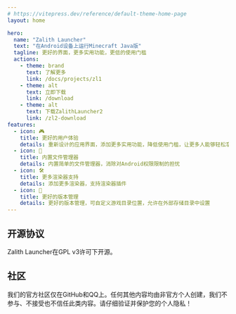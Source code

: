 ```yaml
---
# https://vitepress.dev/reference/default-theme-home-page
layout: home

hero:
  name: "Zalith Launcher"
  text: "在Android设备上运行Minecraft Java版"
  tagline: 更好的界面，更多实用功能，更低的使用门槛
  actions:
    - theme: brand
      text: 了解更多
      link: /docs/projects/zl1
    - theme: alt
      text: 立即下载
      link: /download
    - theme: alt
      text: 下载ZalithLauncher2
      link: /zl2-download
features:
  - icon: 🎮
    title: 更好的用户体验
    details: 重新设计的应用界面，添加更多实用功能，降低使用门槛，让更多人能够轻松享受Minecraft
  - icon: 📁
    title: 内置文件管理器
    details: 内置简单的文件管理器，消除对Android权限限制的担忧
  - icon: 🛠️
    title: 更多渲染器支持
    details: 添加更多渲染器，支持渲染器插件
  - icon: 🔄
    title: 更好的版本管理
    details: 更好的版本管理，可自定义游戏目录位置，允许在外部存储目录中设置
---
```


## 开源协议

Zalith Launcher在GPL v3许可下开源。

## 社区

我们的官方社区仅在GitHub和QQ上。任何其他内容均由非官方个人创建，我们不参与、不接受也不信任此类内容。请仔细验证并保护您的个人隐私！

